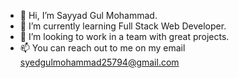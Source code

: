 - 👋 Hi, I’m Sayyad Gul Mohammad.
- 🌱 I’m currently learning Full Stack Web Developer.
- 💞️ I’m looking to work in a team with great projects.
- 📫 You can reach out to me on my email syedgulmohammad25794@gmail.com
